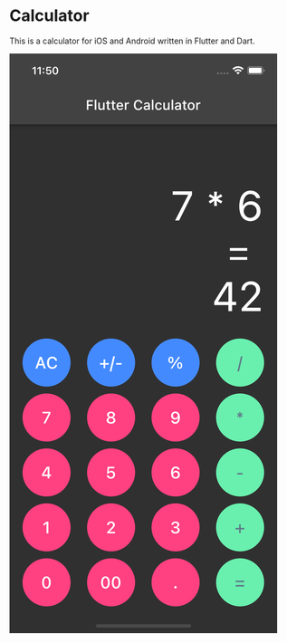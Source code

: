 # Calculator

This is a calculator for iOS and Android written in Flutter and Dart.

![Calculator](printscreen/Printscreen.png)